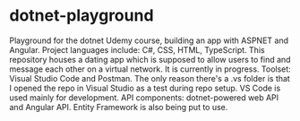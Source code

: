 # dotnet-playground
Playground for the dotnet Udemy course, building an app with ASPNET and Angular.
Project languages include: C#, CSS, HTML, TypeScript.
This repository houses a dating app which is supposed to allow users to find and message each other on a virtual network. It is currently in progress.
Toolset: Visual Studio Code and Postman. The only reason there's a .vs folder is that I opened the repo in Visual Studio as a test during repo setup. VS Code is used mainly for development.
API components: dotnet-powered web API and Angular API. Entity Framework is also being put to use.
